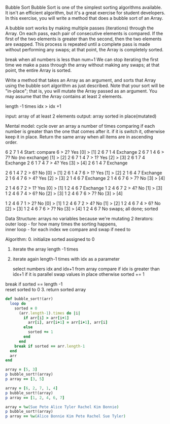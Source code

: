 Bubble Sort
Bubble Sort is one of the simplest sorting algorithms available. It isn't an efficient algorithm, but it's a great exercise for student developers. In this exercise, you will write a method that does a bubble sort of an Array.

A bubble sort works by making multiple passes (iterations) through the Array. On each pass, each pair of consecutive elements is compared. If the first of the two elements is greater than the second, then the two elements are swapped. This process is repeated until a complete pass is made without performing any swaps; at that point, the Array is completely sorted.

break when all numbers is less than num+1
We can stop iterating the first time we make a pass through the array without making any swaps; at that point, the entire Array is sorted.

Write a method that takes an Array as an argument, and sorts that Array using the bubble sort algorithm as just described. Note that your sort will be "in-place"; that is, you will mutate the Array passed as an argument. You may assume that the Array contains at least 2 elements.

length -1 times 
idx > idx +1

input: array of at least 2 elements
output: array sorted in place(mutated)

Mental model: cycle over an array a number of times comparing if each number is greater than the one that comes after it. if it is switch it, otherwise keep it in place. Return the same array when all items are in ascending order.

6	2	7	1	4	Start: compare 6 > 2? Yes [0] > [1]
2	6	7	1	4	Exchange
2	6	7	1	4	6 > 7? No (no exchange) [1] > [2] 
2	6	7	1	4	7 > 1? Yes [2] > [3]
2	6	1	7	4	Exchange 
2	6	1	7	4	7 > 4? Yes [3] > [4]
2	6	1	4	7	Exchange

2	6	1	4	7	2 > 6? No [0] > [1] 
2	6	1	4	7	6 > 1? Yes [1] > [2]
2	1	6	4	7	Exchange
2	1	6	4	7	6 > 4? Yes [2] > [3]
2	1	4	6	7	Exchange
2	1	4	6	7	6 > 7? No [3] > [4]

2	1	4	6	7	2 > 1? Yes [0] > [1]
1	2	4	6	7	Exchange
1	2	4	6	7	2 > 4? No [1] > [3]
1	2	4	6	7	4 > 6? No [2] > [3]
1	2	4	6	7	6 > 7? No [3] > [4]

1	2	4	6	7	1 > 2? No [0] > [1]
1	2	4	6	7	2 > 4? No [1] > [2]
1	2	4	6	7	4 > 6? No [2] > [3]
1	2	4	6	7	6 > 7? No [3] > [4]
1	2	4	6	7	No swaps; all done; sorted

Data Structure:
arrays
no variables because we're mutating
2 iterators: 
outer loop - for how many times the sorting happens,  
inner loop - for each index we compare and swap if need to

Algorithm:
0. initialize sorted assigned to 0
1. iterate the array length -1 times
  2. iterate again length-1 times with idx as a parameter

     select numbers idx and idx+1 from array
     compare if idx is greater than idx+1
       if it is parallel swap values in place
     otherwise
       sorted += 1

  break if sorted == length -1    
  reset sorted to 0
3. return sorted array

```ruby
def bubble_sort!(arr)
  loop do
    sorted = 0
      (arr.length-1).times do |i|
        if arr[i] > arr[i+1] 
          arr[i], arr[i+1] = arr[i+1], arr[i] 
        else
          sorted += 1
        end
      end
    break if sorted == arr.length-1
  end  
  arr
end

array = [5, 3]
p bubble_sort!(array)
p array == [3, 5]

array = [6, 2, 7, 1, 4]
p bubble_sort!(array)
p array == [1, 2, 4, 6, 7]

array = %w(Sue Pete Alice Tyler Rachel Kim Bonnie)
p bubble_sort!(array)
p array == %w(Alice Bonnie Kim Pete Rachel Sue Tyler)
```